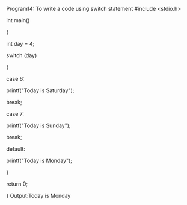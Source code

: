 Program14: To write a code using switch statement
#include <stdio.h>

int main()

{

int day = 4;

switch (day) 

{

case 6:

printf("Today is Saturday");

break;

case 7:

printf("Today is Sunday");

break;

default:

printf("Today is Monday");

}

return 0; 
 
}
Output:Today is Monday
